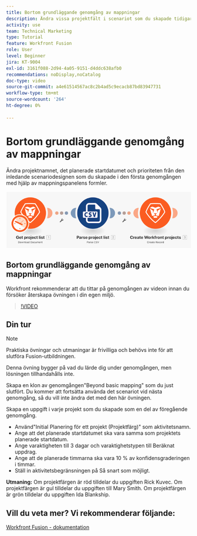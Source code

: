 ```yaml
---
title: Bortom grundläggande genomgång av mappningar
description: Ändra vissa projektfält i scenariot som du skapade tidigare med mappningspanelens formler i [!DNL Adobe Workfront Fusion].
activity: use
team: Technical Marketing
type: Tutorial
feature: Workfront Fusion
role: User
level: Beginner
jira: KT-9004
exl-id: 3161f088-2d94-4a05-9151-d4ddc638afb0
recommendations: noDisplay,noCatalog
doc-type: video
source-git-commit: a4e61514567ac8c2b4ad5c9ecacb87bd83947731
workflow-type: tm+mt
source-wordcount: '264'
ht-degree: 0%

---
```


# Bortom grundläggande genomgång av mappningar

Ändra projektnamnet, det planerade startdatumet och prioriteten från den inledande scenariodesignen som du skapade i den första genomgången med hjälp av mappningspanelens formler.

![En bild av Fusion-scenariot](assets/understand-the-basics-1.png)

## Bortom grundläggande genomgång av mappningar

Workfront rekommenderar att du tittar på genomgången av videon innan du försöker återskapa övningen i din egen miljö.

>[!VIDEO](https://video.tv.adobe.com/v/335264/?quality=12&learn=on)


## Din tur

>[!NOTE]
>
>Praktiska övningar och utmaningar är frivilliga och behövs inte för att slutföra Fusion-utbildningen.

Denna övning bygger på vad du lärde dig under genomgången, men lösningen tillhandahålls inte.

Skapa en klon av genomgången&quot;Beyond basic mapping&quot; som du just slutfört. Du kommer att fortsätta använda det scenariot vid nästa genomgång, så du vill inte ändra det med den här övningen.

Skapa en uppgift i varje projekt som du skapade som en del av föregående genomgång.

* Använd&quot;Initial Planering för ett projekt (Projektfärg)&quot; som aktivitetsnamn.
* Ange att det planerade startdatumet ska vara samma som projektets planerade startdatum.
* Ange varaktigheten till 3 dagar och varaktighetstypen till Beräknat uppdrag.
* Ange att de planerade timmarna ska vara 10 % av konfidensgraderingen i timmar.
* Ställ in aktivitetsbegränsningen på Så snart som möjligt.

**Utmaning:** Om projektfärgen är röd tilldelar du uppgiften Rick Kuvec. Om projektfärgen är gul tilldelar du uppgiften till Mary Smith. Om projektfärgen är grön tilldelar du uppgiften Ida Blankship.

## Vill du veta mer? Vi rekommenderar följande:

[Workfront Fusion - dokumentation](https://experienceleague.adobe.com/docs/workfront/using/adobe-workfront-fusion/workfront-fusion-2.html?lang=en)
